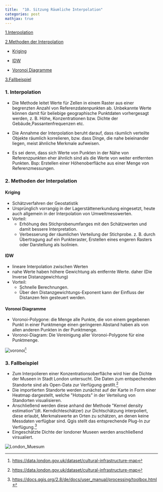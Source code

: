 ```yaml
---
title:  "10. Sitzung Räumliche Interpolation"
categories: post
mathjax: true
---
```


[1.Interpolation](#1-interpolation)

[2.Methoden der Interpolation](#2-methoden-der-interpolation)

   - [Kriging](#kriging)
  
   - [IDW](#idw)
   
   - [Voronoi Diagramme](#voronoi-diagramme)

[3.Fallbeispiel](#2-fallbeispiel)

### 1. Interpolation 

* Die Methode leitet Werte für Zellen in einem Raster aus einer begrenzten Anzahl von Referenzdatenpunkten ab. 
Unbekannte Werte können damit für beliebige geographische Punktdaten vorhergesagt werden, 
z. B. Höhe, Konzentrationen bzw. Dichte der Gebäude,Passantenfrequenzen etc. 

* Die Annahme der Interpolation beruht darauf, dass räumlich verteilte Objekte räumlich korrelieren, 
bzw. dass Dinge, die nahe beieinander liegen, meist ähnliche Merkmale aufweisen. 

* Es sei denn, dass sich Werte von Punkten in der Nähe von Referenzpunkten eher ähnlich sind als die Werte von weiter entfernten Punkten. 
Bsp: Erstellen einer Höhenoberfläche aus einer Menge von Referenzmessungen. 


### 2. Methoden der Interpolation 

#### Kriging 
* Schätzverfahren der Geostatistik
* Ursprünglich vorrangig in der Lagerstättenerkundung eingesetzt, heute auch allgemein in der Interpolation von Umweltmesswerten. 
* Vorteil:   
    - Erhöhung des Stichprobenumfanges mit den Schätzwerten und damit bessere Interpretation.  
    - Verbesserung der räumlichen Verteilung der Stichprobe. 
    z. B. durch Übertragung auf ein Punkteraster, Erstellen eines engeren Rasters oder Darstellung als Isolinien. 
    
####  IDW 
* lineare Interpolation zwischen Werten
* nahe Werte haben höhere Gewichtung als entfernte Werte. daher (Die Inverse Distanzgewichtung)
* Vorteil: 
    - Schnelle Berechnungen. 
    - Über den Distanzgewichtungs-Exponent kann der Einfluss der Distanzen fein gesteuert werden.

#### Voronoi Diagramme
* Voronoi-Polygone: die Menge alle Punkte, die von einem gegebenen Punkt in einer Punktmenge einen geringeren Abstand haben 
als von allen anderen Punkten in der Punktmenge. 
* Voronoi-Diagram: Die Vereinigung aller Voronoi-Polygone für eine Punktmenge.

![voronoi](https://github.com/Monsieur-Park/monsieur-park.github.io/blob/master/_Images/Voronoi-Diagram.png?raw=true)[^1]

### 3. Fallbeispiel

* Zum Interpolieren einer Konzentrationsoberfläche wird hier die Dichte der Museen in Stadt London untersucht. 
Die Daten zum entspechenden Standorte sind als Open-Data zur Verfügung gestllt.[^1] 
* Die importierten Standorte werden zunächst auf der Karte in Form einer Heatmap dargestellt, welche "Hotspots" 
in der Verteilung von Standorten visualisieren. 
* Anschließend werden diese anhand der Methode "Kernel density estimation"(dt. Kerndichteschätzer) zur Dichtschätzung 
interpoliert, diese erlaubt, Merkmalswerte an Orten zu schätzen, an denen keine Messdaten verfügbar sind. 
Qgis stellt das entsprechende Plug-In zur Verfügung.[^3]
* Eingeschätzte Dichte der londoner Museen werden anschließend virsualiert. 


![London_Muesum](https://github.com/Monsieur-Park/monsieur-park.github.io/blob/master/_Images/Museum_London.png?raw=true)



[^1]:https://data.london.gov.uk/dataset/cultural-infrastructure-map

[^2]:https://gisgeography.com/voronoi-diagram-thiessen-polygons/

[^3]: https://docs.qgis.org/2.8/de/docs/user_manual/processing/toolbox.html
